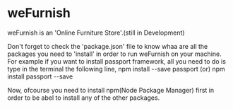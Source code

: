 # weFurnish
weFurnish is an 'Online Furniture Store'.(still in Development)

Don't forget to check the 'package.json' file to know whaa are all the packages you need to 'install' in order to run weFurnish on your machine.
For example if you want to install passport framework, all you need to do is type in the terminal the following line,
npm install --save passport
(or)
npm install passport --save

Now, ofcourse you need to install npm(Node Package Manager) first in order to be abel to install any of the other packages.
